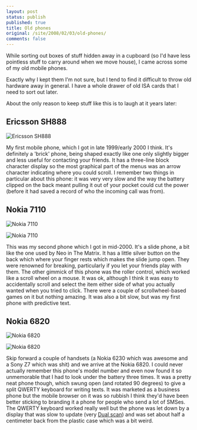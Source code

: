 ```yaml
---
layout: post
status: publish
published: true
title: Old phones
original: /site/2008/02/03/old-phones/
comments: false
---
```

While sorting out boxes of stuff hidden away in a cupboard (so I'd have less pointless stuff to carry around when we move house), I came across some of my old mobile phones.

Exactly why I kept them I'm not sure, but I tend to find it difficult to throw old hardware away in general. I have a whole drawer of old ISA cards that I need to sort out later.

About the only reason to keep stuff like this is to laugh at it years later:

## Ericsson SH888

![Ericsson SH888](http://www.jamesoff.net//site/wp-content/uploads/2008/02/dsc_4159.jpg)

My first mobile phone, which I got in late 1999/early 2000 I think. It's definitely a 'brick' phone, being shaped exactly like one only slightly bigger and less useful for contacting your friends. It has a three-line block character display so the most graphical part of the menus was an arrow character indicating where you could scroll. I remember two things in particular about this phone: it was very very slow and the way the battery clipped on the back meant pulling it out of your pocket could cut the power (before it had saved a record of who the incoming call was from).


## Nokia 7110

![Nokia 7110](http://www.jamesoff.net//site/wp-content/uploads/2008/02/dsc_4160.jpg)

![Nokia 7110](http://www.jamesoff.net//site/wp-content/uploads/2008/02/dsc_4161.jpg)

This was my second phone which I got in mid-2000. It's a slide phone, a bit like the one used by Neo in The Matrix. It has a little silver button on the back which where your finger rests which makes the slide jump open. They were renowned for breaking, particularly if you let your friends play with them. The other gimmick of this phone was the roller control, which worked like a scroll wheel on a mouse. It was ok, although I think it was easy to accidentally scroll and select the item either side of what you actually wanted when you tried to click. There were a couple of scrollwheel-based games on it but nothing amazing. It was also a bit slow, but was my first phone with predictive text.

## Nokia 6820

![Nokia 6820](http://www.jamesoff.net//site/wp-content/uploads/2008/02/dsc_4162.jpg)

![Nokia 6820](http://www.jamesoff.net//site/wp-content/uploads/2008/02/dsc_4163.jpg)

Skip forward a couple of handsets (a Nokia 6230 which was awesome and a Sony Z7 which was shit) and we arrive at the Nokia 6820. I could never actually remember this phone's model number and even now found it so unmemorable that I had to look under the battery three times. It was a pretty neat phone though, which swung open (and rotated 90 degrees) to give a split QWERTY keyboard for writing texts. It was marketed as a business phone but the mobile browser on it was so rubbish I think they'd have been better sticking to branding it a phone for people who send a lot of SMSes. The QWERTY keyboard worked really well but the phone was let down by a display that was slow to update (very [Dual scan](http://en.wikipedia.org/wiki/Dual_Scan)) and was set about half a centimeter back from the plastic case which was a bit weird.

